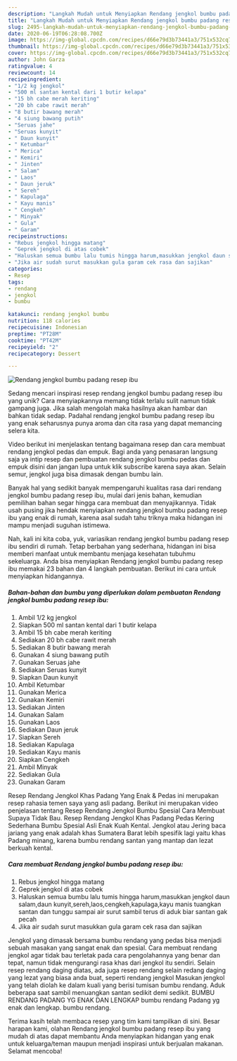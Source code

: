 ```yaml
---
description: "Langkah Mudah untuk Menyiapkan Rendang jengkol bumbu padang resep ibu, Sempurna"
title: "Langkah Mudah untuk Menyiapkan Rendang jengkol bumbu padang resep ibu, Sempurna"
slug: 2495-langkah-mudah-untuk-menyiapkan-rendang-jengkol-bumbu-padang-resep-ibu-sempurna
date: 2020-06-19T06:28:08.700Z
image: https://img-global.cpcdn.com/recipes/d66e79d3b73441a3/751x532cq70/rendang-jengkol-bumbu-padang-resep-ibu-foto-resep-utama.jpg
thumbnail: https://img-global.cpcdn.com/recipes/d66e79d3b73441a3/751x532cq70/rendang-jengkol-bumbu-padang-resep-ibu-foto-resep-utama.jpg
cover: https://img-global.cpcdn.com/recipes/d66e79d3b73441a3/751x532cq70/rendang-jengkol-bumbu-padang-resep-ibu-foto-resep-utama.jpg
author: John Garza
ratingvalue: 4
reviewcount: 14
recipeingredient:
- "1/2 kg jengkol"
- "500 ml santan kental dari 1 butir kelapa"
- "15 bh cabe merah keriting"
- "20 bh cabe rawit merah"
- "8 butir bawang merah"
- "4 siung bawang putih"
- "Seruas jahe"
- "Seruas kunyit"
- " Daun kunyit"
- " Ketumbar"
- " Merica"
- " Kemiri"
- " Jinten"
- " Salam"
- " Laos"
- " Daun jeruk"
- " Sereh"
- " Kapulaga"
- " Kayu manis"
- " Cengkeh"
- " Minyak"
- " Gula"
- " Garam"
recipeinstructions:
- "Rebus jengkol hingga matang"
- "Geprek jengkol di atas cobek"
- "Haluskan semua bumbu lalu tumis hingga harum,masukkan jengkol daun salam,daun kunyit,sereh,laos,cengkeh,kapulaga,kayu manis tuangkan santan dan tunggu sampai air surut sambil terus di aduk biar santan gak pecah"
- "Jika air sudah surut masukkan gula garam cek rasa dan sajikan"
categories:
- Resep
tags:
- rendang
- jengkol
- bumbu

katakunci: rendang jengkol bumbu 
nutrition: 118 calories
recipecuisine: Indonesian
preptime: "PT28M"
cooktime: "PT42M"
recipeyield: "2"
recipecategory: Dessert

---
```



![Rendang jengkol bumbu padang resep ibu](https://img-global.cpcdn.com/recipes/d66e79d3b73441a3/751x532cq70/rendang-jengkol-bumbu-padang-resep-ibu-foto-resep-utama.jpg)

Sedang mencari inspirasi resep rendang jengkol bumbu padang resep ibu yang unik? Cara menyiapkannya memang tidak terlalu sulit namun tidak gampang juga. Jika salah mengolah maka hasilnya akan hambar dan bahkan tidak sedap. Padahal rendang jengkol bumbu padang resep ibu yang enak seharusnya punya aroma dan cita rasa yang dapat memancing selera kita.

Video berikut ini menjelaskan tentang bagaimana resep dan cara membuat rendang jengkol pedas dan empuk. Bagi anda yang penasaran langsung saja ya intip resep dan pembuatan rendang jengkol bumbu pedas dan empuk disini dan jangan lupa untuk klik subscribe karena saya akan. Selain semur, jengkol juga bisa dimasak dengan bumbu lain.

Banyak hal yang sedikit banyak mempengaruhi kualitas rasa dari rendang jengkol bumbu padang resep ibu, mulai dari jenis bahan, kemudian pemilihan bahan segar hingga cara membuat dan menyajikannya. Tidak usah pusing jika hendak menyiapkan rendang jengkol bumbu padang resep ibu yang enak di rumah, karena asal sudah tahu triknya maka hidangan ini mampu menjadi suguhan istimewa.


Nah, kali ini kita coba, yuk, variasikan rendang jengkol bumbu padang resep ibu sendiri di rumah. Tetap berbahan yang sederhana, hidangan ini bisa memberi manfaat untuk membantu menjaga kesehatan tubuhmu sekeluarga. Anda bisa menyiapkan Rendang jengkol bumbu padang resep ibu memakai 23 bahan dan 4 langkah pembuatan. Berikut ini cara untuk menyiapkan hidangannya.

<!--inarticleads1-->

##### Bahan-bahan dan bumbu yang diperlukan dalam pembuatan Rendang jengkol bumbu padang resep ibu:

1. Ambil 1/2 kg jengkol
1. Siapkan 500 ml santan kental dari 1 butir kelapa
1. Ambil 15 bh cabe merah keriting
1. Sediakan 20 bh cabe rawit merah
1. Sediakan 8 butir bawang merah
1. Gunakan 4 siung bawang putih
1. Gunakan Seruas jahe
1. Sediakan Seruas kunyit
1. Siapkan  Daun kunyit
1. Ambil  Ketumbar
1. Gunakan  Merica
1. Gunakan  Kemiri
1. Sediakan  Jinten
1. Gunakan  Salam
1. Gunakan  Laos
1. Sediakan  Daun jeruk
1. Siapkan  Sereh
1. Sediakan  Kapulaga
1. Sediakan  Kayu manis
1. Siapkan  Cengkeh
1. Ambil  Minyak
1. Sediakan  Gula
1. Gunakan  Garam


Resep Rendang Jengkol Khas Padang Yang Enak &amp; Pedas ini merupakan resep rahasia temen saya yang asli padang. Berikut ini merupakan video penjelasan tentang Resep Rendang Jengkol Bumbu Spesial Cara Membuat Supaya Tidak Bau. Resep Rendang Jengkol Khas Padang Pedas Kering Sederhana Bumbu Spesial Asli Enak Kuah Kental. Jengkol atau Jering baca jariang yang enak adalah khas Sumatera Barat lebih spesifik lagi yaitu khas Padang minang, karena bumbu rendang santan yang mantap dan lezat berkuah kental. 

<!--inarticleads2-->

##### Cara membuat Rendang jengkol bumbu padang resep ibu:

1. Rebus jengkol hingga matang
1. Geprek jengkol di atas cobek
1. Haluskan semua bumbu lalu tumis hingga harum,masukkan jengkol daun salam,daun kunyit,sereh,laos,cengkeh,kapulaga,kayu manis tuangkan santan dan tunggu sampai air surut sambil terus di aduk biar santan gak pecah
1. Jika air sudah surut masukkan gula garam cek rasa dan sajikan


Jengkol yang dimasak bersama bumbu rendang yang pedas bisa menjadi sebuah masakan yang sangat enak dan spesial. Cara membuat rendang jengkol agar tidak bau terletak pada cara pengolahannya yang benar dan tepat, namun tidak mengurangi rasa khas dari jengkol itu sendiri. Selain resep rendang daging diatas, ada juga resep rendang selain redang daging yang lezat yang biasa anda buat, seperti rendang jengkol Masukan jengkol yang telah diolah ke dalam kuali yang berisi tumisan bumbu rendang. Aduk beberapa saat sambil menuangkan santan sedikit demi sedikit. BUMBU RENDANG PADANG YG ENAK DAN LENGKAP bumbu rendang Padang yg enak dan lengkap. bumbu rendang. 

Terima kasih telah membaca resep yang tim kami tampilkan di sini. Besar harapan kami, olahan Rendang jengkol bumbu padang resep ibu yang mudah di atas dapat membantu Anda menyiapkan hidangan yang enak untuk keluarga/teman maupun menjadi inspirasi untuk berjualan makanan. Selamat mencoba!
